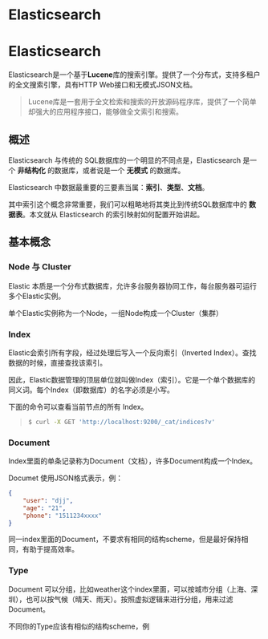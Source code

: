 # Elasticsearch


# Elasticsearch

Elasticsearch是一个基于**Lucene**库的搜索引擎。提供了一个分布式，支持多租户的全文搜索引擎，具有HTTP Web接口和无模式JSON文档。

> Lucene库是一套用于全文检索和搜索的开放源码程序库，提供了一个简单却强大的应用程序接口，能够做全文索引和搜索。

## 概述

Elasticsearch 与传统的 SQL数据库的一个明显的不同点是，Elasticsearch 是一个 **非结构化** 的数据库，或者说是一个 **无模式** 的数据库。

Elasticsearch 中数据最重要的三要素当属：**索引**、**类型**、**文档**。

其中索引这个概念非常重要，我们可以粗略地将其类比到传统SQL数据库中的 **数据表**。本文就从 Elasticsearch 的索引映射如何配置开始讲起。

## 基本概念

### Node 与 Cluster

Elastic 本质是一个分布式数据库，允许多台服务器协同工作，每台服务器可运行多个Elastic实例。

单个Elastic实例称为一个Node，一组Node构成一个Cluster（集群）

### Index

Elastic会索引所有字段，经过处理后写入一个反向索引（Inverted Index）。查找数据的时候，直接查找该索引。

因此，Elastic数据管理的顶层单位就叫做Index（索引）。它是一个单个数据库的同义词。每个Index（即数据库）的名字必须是小写。

下面的命令可以查看当前节点的所有 Index。

> ```bash
> $ curl -X GET 'http://localhost:9200/_cat/indices?v'
> ```

### Document

Index里面的单条记录称为Document（文档），许多Document构成一个Index。

Documet 使用JSON格式表示，例：

```json
{
	"user": "djj",
	"age": "21",
	"phone": "1511234xxxx"
}
```

同一index里面的Document，不要求有相同的结构scheme，但是最好保持相同，有助于提高效率。

### Type

Document 可以分组，比如weather这个index里面，可以按城市分组（上海、深圳），也可以按气候（晴天、雨天）。按照虚拟逻辑来进行分组，用来过滤Document。

不同你的Type应该有相似的结构scheme，例
